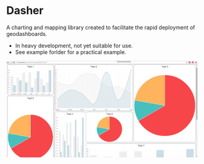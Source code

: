 Dasher
===============

A charting and mapping library created to facilitate the rapid deployment of geodashboards.

* In heavy development, not yet suitable for use.
* See example forlder for a practical example.

![alt tag](https://raw.githubusercontent.com/joshuasouders/geocharter.js/master/screenshot.png)

